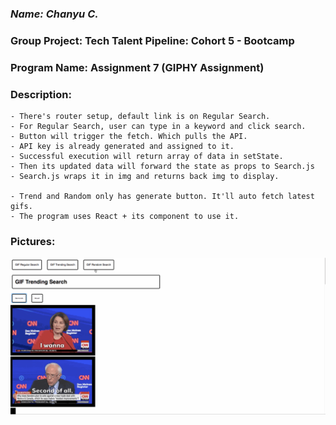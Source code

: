 ### *Name: Chanyu C.*

### Group Project: Tech Talent Pipeline: Cohort 5 - Bootcamp
### Program Name: Assignment 7 (GIPHY Assignment)

### Description:
```
- There's router setup, default link is on Regular Search.
- For Regular Search, user can type in a keyword and click search. 
- Button will trigger the fetch. Which pulls the API.
- API key is already generated and assigned to it.
- Successful execution will return array of data in setState.
- Then its updated data will forward the state as props to Search.js
- Search.js wraps it in img and returns back img to display.

- Trend and Random only has generate button. It'll auto fetch latest gifs.
- The program uses React + its component to use it.
```

### Pictures:
<img src = "img/gif1.gif" alt="Image">